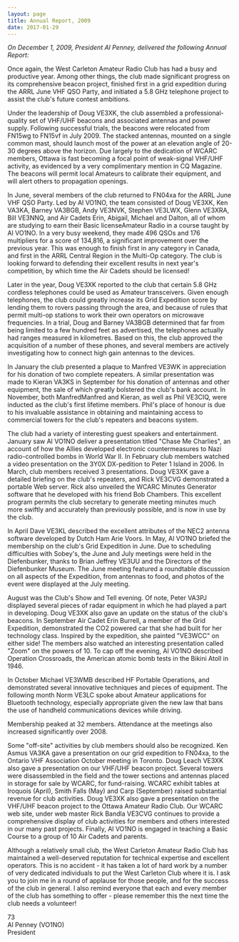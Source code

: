 ```yaml
---
layout: page
title: Annual Report, 2009
date: 2017-01-29
---
```


*On December 1, 2009, President Al Penney, delivered the following Annual Report:*

Once again, the West Carleton Amateur Radio Club has had a busy and productive year.  Among other things, the club made significant progress on its comprehensive beacon project, finished first in a grid expedition during the ARRL June VHF QSO Party, and initiated a 5.8 GHz telephone project to assist the club's future contest ambitions.

Under the leadership of Doug VE3XK, the club assembled a professional-quality set of VHF/UHF beacons and associated antennas and power supply.  Following successful trials, the beacons were relocated from FN15wg to FN15vf in July 2009.  The stacked antennas, mounted on a single common mast, should launch most of the power at an elevation angle of 20-30 degrees above the horizon.  Due largely to the dedication of WCARC members, Ottawa is fast becoming a focal point of weak-signal VHF/UHF activity, as evidenced by a very complimentary mention in CQ Magazine.  The beacons will permit local Amateurs to calibrate their equipment, and will alert others to propagation openings.

In June, several members of the club returned to FN04xa for the ARRL June VHF QSO Party.  Led by Al VO1NO, the team consisted of Doug VE3XK, Ken VA3KA, Barney VA3BGB, Andy VE3NVK, Stephen VE3LWX, Glenn VE3XRA, Bill VE3NNQ, and Air Cadets Erin, Abigail, Michael and Dalton, all of whom are studying to earn their Basic licenseAmateur Radio in a course taught by Al VO1NO.  In a very busy weekend, they made 496 QSOs and 176 multipliers for a score of 134,816, a significant improvement over the previous year.  This was enough to finish first in any category in Canada, and first in the ARRL Central Region in the Multi-Op category.  The club is looking forward to defending their excellent results in next year's competition, by which time the Air Cadets should be licensed!

Later in the year, Doug VE3XK reported to the club that certain 5.8 GHz cordless telephones could be used as Amateur transceivers.  Given enough telephones, the club could greatly increase its Grid Expedition score by lending them to rovers passing through the area, and because of rules that permit multi-op stations to work their own operators on microwave frequencies.  In a trial, Doug and Barney VA3BGB determined that far from being limited to a few hundred feet as advertised, the telephones actually had ranges measured in kilometres.  Based on this, the club approved the acquisition of a number of  these phones, and several members are actively investigating how to connect high gain antennas to the devices.

In January the club presented a plaque to Manfred VE3WK in appreciation for his donation of two complete repeaters.  A similar presentation was made to Kieran VA3KS in September for his donation of antennas and other equipment, the sale of which greatly bolstered the club's bank account.  In November, both ManfredManfred and Kieran, as well as Phil VE3CIQ, were inducted as the club's first lifetime members.  Phil's place of honour is due to his invaluable assistance in obtaining and maintaining access to commercial towers for the club's repeaters and beacons system.

The club had a variety of interesting guest speakers and entertainment.  January saw Al VO1NO deliver a presentation titled "Chase Me Charlies", an account of how the Allies developed electronic countermeasures to Nazi radio-controlled bombs in World War II. In February club members watched a video presentation on the 3Y0X DX-pedition to Peter 1 Island in 2006.  In March, club members received 3 presentations.  Doug VE3XK gave a detailed briefing on the club's repeaters, and Rick VE3CVG demonstrated a portable Web server.  Rick also unveiled the WCARC Minutes Generator software that he developed with his friend Bob Chambers.  This excellent program permits the club secretary to generate meeting minutes much more swiftly and accurately than previously possible, and is now in use by the club.

In April Dave VE3KL described the excellent attributes of the NEC2 antenna software developed by Dutch Ham Arie Voors.  In May, Al VO1NO briefed the membership on the club's Grid Expedition in June.  Due to scheduling difficulties with Sobey's, the June and July meetings were held in the Diefenbunker, thanks to Brian Jeffrey VE3UU and the Directors of the Diefenbunker Museum.  The June meeting featured a roundtable discussion on all aspects of the Expedition, from antennas to food, and photos of the event were displayed at the July meeting.

August was the Club's Show and Tell evening.  Of note, Peter VA3PJ displayed several pieces of radar equipment in which he had played a part in developing.  Doug VE3XK also gave an update on the status of the club's beacons.  In September Air Cadet Erin Burrell, a member of the Grid Expedition, demonstrated the CO2 powered car that she had built for her technology class.  Inspired by the expedition, she painted "VE3WCC" on either side!  The members also watched an interesting presentation called "Zoom" on the powers of 10.  To cap off the evening, Al VO1NO described Operation Crossroads, the American atomic bomb tests in the Bikini Atoll in 1946.

In October Michael VE3WMB described HF Portable Operations, and demonstrated several innovative techniques and pieces of equipment.  The following month Norm VE3LC spoke about Amateur applications for Bluetooth technology, especially appropriate given the new law that bans the use of handheld communications devices while driving.

Membership peaked at 32 members.  Attendance at the meetings also increased significantly over 2008.

Some "off-site" activities by club members should also be recognized.  Ken Asmus VA3KA gave a presentation on our grid expedition to FN04xa, to the Ontario VHF Association October meeting in Toronto.  Doug Leach VE3XK also gave a presentation on our VHF/UHF beacon project.  Several towers were disassembled in the field and the tower sections and antennas placed in storage for sale by WCARC, for fund-raising.  WCARC exhibit tables at Iroquois (April), Smith Falls (May) and Carp (September) raised substantial revenue for club activities.  Doug VE3XK also gave a presentation on the VHF/UHF beacon project to the Ottawa Amateur Radio Club.  Our WCARC web site, under web master Rick Bandla VE3CVG continues to provide a comprehensive display of club activities for members and others interested in our many past projects.  Finally, Al VO1NO is engaged in teaching a Basic Course to a group of 10 Air Cadets and parents.

Although a relatively small club, the West Carleton Amateur Radio Club has maintained a well-deserved reputation for technical expertise and excellent operators.  This is no accident - it has taken a lot of hard work by a number of very dedicated individuals to put the West Carleton Club where it is.  I ask you to join me in a round of applause for those people, and for the success of the club in general.  I also remind everyone that each and every member of the club has something to offer - please remember this the next time the club needs a volunteer!

73  
Al Penney (VO1NO)  
President
